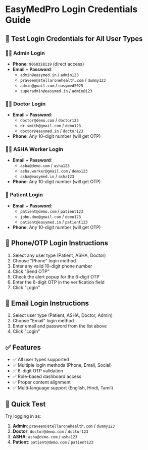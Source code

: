 # EasyMedPro Login Credentials Guide

## 🔐 Test Login Credentials for All User Types

### 👨‍⚕️ **Admin Login**
- **Phone**: `9060328119` (direct access)
- **Email + Password**:
  - `admin@easymed.in` / `admin123`
  - `praveen@stellaronehealth.com` / `dummy123`
  - `admin@gmail.com` / `easymed2025`
  - `superadmin@easymed.in` / `admin@123`

### 👨‍⚕️ **Doctor Login**
- **Email + Password**:
  - `doctor@demo.com` / `doctor123`
  - `dr.smith@gmail.com` / `demo123`
  - `doctor@easymed.in` / `doctor123`
- **Phone**: Any 10-digit number (will get OTP)

### 👩‍💼 **ASHA Worker Login**
- **Email + Password**:
  - `asha@demo.com` / `asha123`
  - `asha.worker@gmail.com` / `demo123`
  - `asha@easymed.in` / `asha123`
- **Phone**: Any 10-digit number (will get OTP)

### 👤 **Patient Login**
- **Email + Password**:
  - `patient@demo.com` / `patient123`
  - `john.doe@gmail.com` / `demo123`
  - `patient@easymed.in` / `patient123`
- **Phone**: Any 10-digit number (will get OTP)

## 📱 **Phone/OTP Login Instructions**
1. Select any user type (Patient, ASHA, Doctor)
2. Choose "Phone" login method
3. Enter any valid 10-digit phone number
4. Click "Send OTP"
5. Check the alert popup for the 6-digit OTP
6. Enter the 6-digit OTP in the verification field
7. Click "Login"

## 📧 **Email Login Instructions**
1. Select user type (Patient, ASHA, Doctor, Admin)
2. Choose "Email" login method
3. Enter email and password from the list above
4. Click "Login"

## ✅ **Features**
- ✅ All user types supported
- ✅ Multiple login methods (Phone, Email, Social)
- ✅ 6-digit OTP validation
- ✅ Role-based dashboard access
- ✅ Proper content alignment
- ✅ Multi-language support (English, Hindi, Tamil)

## 🚀 **Quick Test**
Try logging in as:
1. **Admin**: `praveen@stellaronehealth.com` / `dummy123`
2. **Doctor**: `doctor@demo.com` / `doctor123`
3. **ASHA**: `asha@demo.com` / `asha123`
4. **Patient**: `patient@demo.com` / `patient123`
